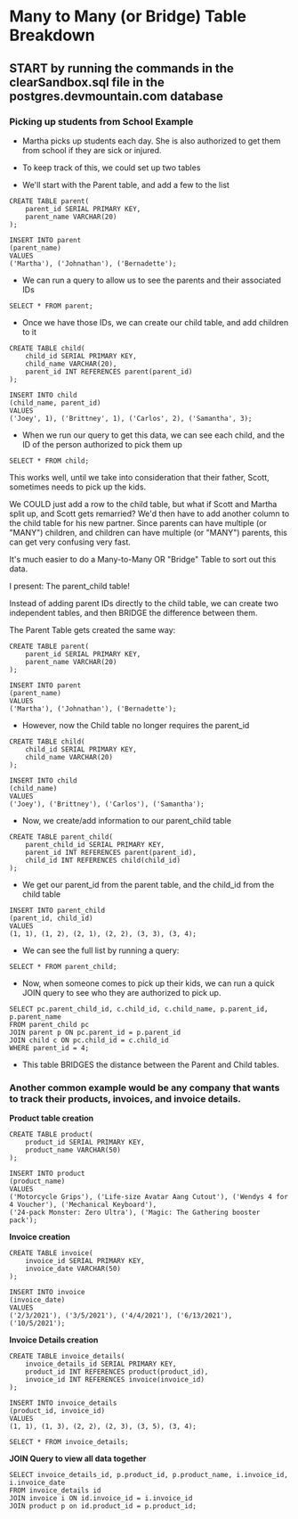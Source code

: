 # Many to Many (or Bridge) Table Breakdown

## START by running the commands in the clearSandbox.sql file in the postgres.devmountain.com database

### Picking up students from School Example

- Martha picks up students each day. She is also authorized to get them from school if they are sick or injured.

- To keep track of this, we could set up two tables
- We'll start with the Parent table, and add a few to the list

```
CREATE TABLE parent(
	parent_id SERIAL PRIMARY KEY,
	parent_name VARCHAR(20)
);

INSERT INTO parent
(parent_name)
VALUES
('Martha'), ('Johnathan'), ('Bernadette');
```

- We can run a query to allow us to see the parents and their associated IDs

```
SELECT * FROM parent;
```

- Once we have those IDs, we can create our child table, and add children to it

```
CREATE TABLE child(
	child_id SERIAL PRIMARY KEY,
	child_name VARCHAR(20), 
	parent_id INT REFERENCES parent(parent_id)
);

INSERT INTO child
(child_name, parent_id)
VALUES
('Joey', 1), ('Brittney', 1), ('Carlos', 2), ('Samantha', 3);
```

- When we run our query to get this data, we can see each child, and the ID of the person authorized to pick them up

```
SELECT * FROM child;
```

This works well, until we take into consideration that their father, Scott, sometimes needs to pick up the kids. 

We COULD just add a row to the child table, but what if Scott and Martha split up, and Scott gets remarried? 
We'd then have to add another column to the child table for his new partner. Since parents can have multiple 
(or "MANY") children, and children can have multiple (or "MANY") parents, this can get very confusing very fast.

It's much easier to do a Many-to-Many OR "Bridge" Table to sort out this data.

I present: The parent_child table!

Instead of adding parent IDs directly to the child table, we can create two independent tables, and then BRIDGE 
the difference between them. 

The Parent Table gets created the same way: 

```
CREATE TABLE parent(
	parent_id SERIAL PRIMARY KEY,
	parent_name VARCHAR(20)
);
```
```
INSERT INTO parent
(parent_name)
VALUES
('Martha'), ('Johnathan'), ('Bernadette');
```

- However, now the Child table no longer requires the parent_id

```
CREATE TABLE child(
	child_id SERIAL PRIMARY KEY,
	child_name VARCHAR(20)
);

INSERT INTO child
(child_name)
VALUES
('Joey'), ('Brittney'), ('Carlos'), ('Samantha');
```

- Now, we create/add information to our parent_child table

```
CREATE TABLE parent_child(
    parent_child_id SERIAL PRIMARY KEY,
    parent_id INT REFERENCES parent(parent_id),
    child_id INT REFERENCES child(child_id)
);
```

- We get our parent_id from the parent table, and the child_id from the child table

```
INSERT INTO parent_child
(parent_id, child_id)
VALUES
(1, 1), (1, 2), (2, 1), (2, 2), (3, 3), (3, 4);
```

- We can see the full list by running a query:

```
SELECT * FROM parent_child;
```

- Now, when someone comes to pick up their kids, we can run a quick JOIN query to see who they are authorized to pick up.

```
SELECT pc.parent_child_id, c.child_id, c.child_name, p.parent_id, p.parent_name
FROM parent_child pc
JOIN parent p ON pc.parent_id = p.parent_id
JOIN child c ON pc.child_id = c.child_id
WHERE parent_id = 4;
```

- This table BRIDGES the distance between the Parent and Child tables. 



### Another common example would be any company that wants to track their products, invoices, and invoice details.

**Product table creation**

```
CREATE TABLE product(
    product_id SERIAL PRIMARY KEY,
    product_name VARCHAR(50)
);

INSERT INTO product
(product_name)
VALUES
('Motorcycle Grips'), ('Life-size Avatar Aang Cutout'), ('Wendys 4 for 4 Voucher'), ('Mechanical Keyboard'), 
('24-pack Monster: Zero Ultra'), ('Magic: The Gathering booster pack');
```

**Invoice creation**

```
CREATE TABLE invoice(
    invoice_id SERIAL PRIMARY KEY,
    invoice_date VARCHAR(50)
);

INSERT INTO invoice
(invoice_date)
VALUES
('2/3/2021'), ('3/5/2021'), ('4/4/2021'), ('6/13/2021'), ('10/5/2021');
```


**Invoice Details creation**

```
CREATE TABLE invoice_details(
    invoice_details_id SERIAL PRIMARY KEY,
    product_id INT REFERENCES product(product_id),
    invoice_id INT REFERENCES invoice(invoice_id)
);

INSERT INTO invoice_details
(product_id, invoice_id)
VALUES
(1, 1), (1, 3), (2, 2), (2, 3), (3, 5), (3, 4);

SELECT * FROM invoice_details;
```

**JOIN Query to view all data together**

```
SELECT invoice_details_id, p.product_id, p.product_name, i.invoice_id, i.invoice_date
FROM invoice_details id
JOIN invoice i ON id.invoice_id = i.invoice_id
JOIN product p on id.product_id = p.product_id;
```